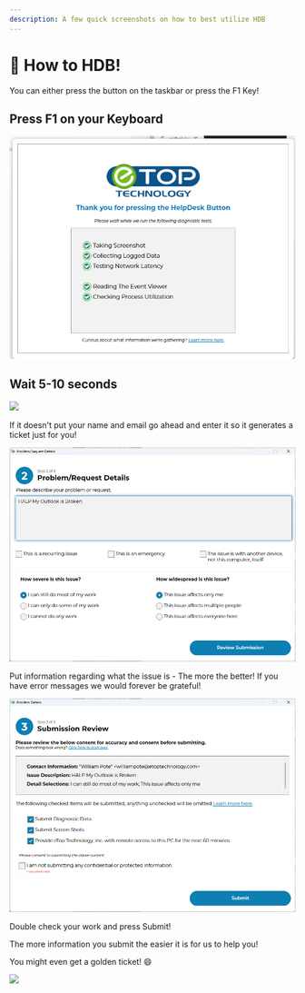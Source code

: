```yaml
---
description: A few quick screenshots on how to best utilize HDB
---
```


# 🔘 How to HDB!

You can either press the button on the taskbar or press the F1 Key!&#x20;

## Press F1 on your Keyboard

![](<../../../../.gitbook/assets/image (1) (1) (1) (1).png>)

## Wait 5-10 seconds

![](<../../../../.gitbook/assets/image (18) (2).png>)

If it doesn't put your name and email go ahead and enter it so it generates a ticket just for you!

![](<../../../../.gitbook/assets/image (15).png>)

Put information regarding what the issue is - The more the better! If you have error messages we would forever be grateful!

![](<../../../../.gitbook/assets/image (17).png>)

Double check your work and press Submit!

The more information you submit the easier it is for us to help you!&#x20;

You might even get a golden ticket! :smile:

![](<../../../../.gitbook/assets/image (4) (2).png>)

